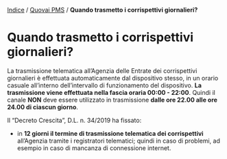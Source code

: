 [Indice](index.md) / [Quovai PMS](quovai-pms-it.md) / **Quando trasmetto i corrispettivi giornalieri?**

# Quando trasmetto i corrispettivi giornalieri?

La trasmissione telematica all’Agenzia delle Entrate dei corrispettivi giornalieri è effettuata automaticamente dal dispositivo stesso, in un orario casuale all’interno dell’intervallo di funzionamento del dispositivo. **La trasmissione viene effettuata nella fascia oraria 00:00 - 22:00**. Quindi il canale **NON** deve essere utilizzato in trasmissione **dalle ore 22.00 alle ore 24.00 di ciascun giorno**. 

Il “Decreto Crescita”, D.L. n. 34/2019 ha fissato:

- in **12 giorni il termine di trasmissione telematica dei corrispettivi** all’Agenzia tramite i registratori telematici; quindi in caso di problemi, ad esempio in caso di mancanza di connessione internet.